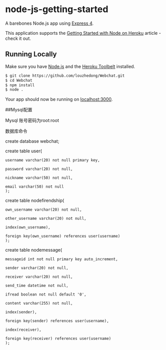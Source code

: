 # node-js-getting-started

A barebones Node.js app using [Express 4](http://expressjs.com/).

This application supports the [Getting Started with Node on Heroku](https://devcenter.heroku.com/articles/getting-started-with-nodejs) article - check it out.

## Running Locally

Make sure you have [Node.js](http://nodejs.org/) and the [Heroku Toolbelt](https://toolbelt.heroku.com/) installed.

```sh
$ git clone https://github.com/louzhedong/Webchat.git
$ cd Webchat
$ npm install
$ node .
```

Your app should now be running on [localhost:3000](http://localhost:3000/).


##Mysql配置

Mysql 账号密码为root:root

数据库命令

create database webchat;

create table user(

	username varchar(20) not null primary key,
	
	password varchar(20) not null,
	
	nickname varchar(50) not null,
	
	email varchar(50) not null 
	);


create table nodefirendship(

	own_username varchar(20) not null,
	
	other_username varchar(20) not null,
	
	index(own_username),
	
	foreign key(own_username) references user(username)	
	);


create table nodemessage(

	messageid int not null primary key auto_increment,
	
	sender varchar(20) not null,
	
	receiver varchar(20) not null,
	
	send_time datetime not null,
	
	ifread boolean not null default '0',
	
	content varchar(255) not null,
	
	index(sender),
	
	foreign key(sender) references user(username),
	
	index(receiver),
	
	foreign key(receiver) references user(username) 
	);
